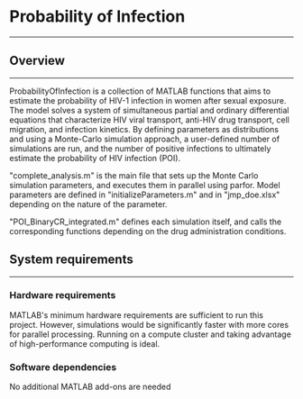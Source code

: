 <h1>Probability of Infection</h1>
<hr>

<h2>Overview</h2>
<hr>

ProbabilityOfInfection is a collection of MATLAB functions that aims to estimate the probability of HIV-1 infection in women after sexual exposure. The model solves a system of simultaneous partial and ordinary differential equations that characterize HIV viral transport, anti-HIV drug transport, cell migration, and infection kinetics. By defining parameters as distributions and using a Monte-Carlo simulation approach, a user-defined number of simulations are run, and the number of positive infections to ultimately estimate the probability of HIV infection (POI).

"complete_analysis.m" is the main file that sets up the Monte Carlo simulation parameters, and executes them in parallel using parfor. Model parameters are defined in "initializeParameters.m" and in "jmp_doe.xlsx" depending on the nature of the parameter. 

"POI_BinaryCR_integrated.m" defines each simulation itself, and calls the corresponding functions depending on the drug administration conditions.

<h2>System requirements</h2>
<hr>

<h3>Hardware requirements</h3>

MATLAB's minimum hardware requirements are sufficient to run this project. However, simulations would be significantly faster with more cores for parallel processing. Running on a compute cluster and taking advantage of high-performance computing is ideal.

<h3>Software dependencies</h3>

No additional MATLAB add-ons are needed
